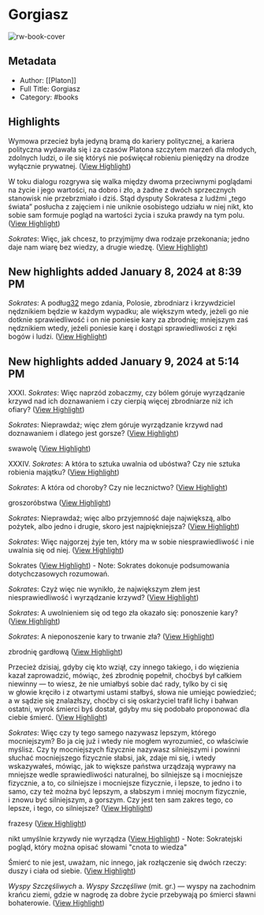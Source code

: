 # Gorgiasz

![rw-book-cover](https://readwise-assets.s3.amazonaws.com/media/reader/parsed_document_assets/128173823/7GplE_bsXmYLcpKIoegvwLykJfBii5cd-rHia_7bCZ0-cove_29kHe33.jpg)

## Metadata
- Author: [[Platon]]
- Full Title: Gorgiasz
- Category: #books

## Highlights

Wymowa przecież była jedyną bramą do kariery politycznej, a kariera polityczna wydawała się i za czasów Platona szczytem marzeń dla młodych, zdolnych ludzi, o ile się któryś nie poświęcał robieniu pieniędzy na drodze wyłącznie prywatnej. ([View Highlight](https://read.readwise.io/read/01hkjv6cp1ctwkhqyw4r16cp01))


W toku dialogu rozgrywa się walka między dwoma przeciwnymi poglądami na życie i jego wartości, na dobro i zło, a żadne z dwóch sprzecznych stanowisk nie przebrzmiało i dziś. Stąd dysputy Sokratesa z ludźmi „tego świata” posłucha z zajęciem i nie uniknie osobistego udziału w niej nikt, kto sobie sam formuje pogląd na wartości życia i szuka prawdy na tym polu. ([View Highlight](https://read.readwise.io/read/01hkjvan5pg2ef8899s4x6vbjw))


*Sokrates*: Więc, jak chcesz, to przyjmijmy dwa rodzaje przekonania; jedno daje nam wiarę bez wiedzy, a drugie wiedzę. ([View Highlight](https://read.readwise.io/read/01hkjwfqy51sa7yz1dza9e5cd7))

## New highlights added January 8, 2024 at 8:39 PM

*Sokrates*: A podług[32](private://read/01hkjv0jce5rzg8cj3kzm7jq0m#annotation-32) mego zdania, Polosie, zbrodniarz i krzywdziciel nędznikiem będzie w każdym wypadku; ale większym wtedy, jeżeli go nie dotknie sprawiedliwość i on nie poniesie kary za zbrodnię; mniejszym zaś nędznikiem wtedy, jeżeli poniesie karę i dostąpi sprawiedliwości z ręki bogów i ludzi. ([View Highlight](https://read.readwise.io/read/01hkm9na7rd8z6e1zv3421bhe9))

## New highlights added January 9, 2024 at 5:14 PM

XXXI. *Sokrates*: Więc naprzód zobaczmy, czy bólem góruje wyrządzanie krzywd nad ich doznawaniem i czy cierpią więcej zbrodniarze niż ich ofiary? ([View Highlight](https://read.readwise.io/read/01hkpq17pp3ymg2sgck43eztq9))


*Sokrates*: Nieprawdaż; więc złem góruje wyrządzanie krzywd nad doznawaniem i dlatego jest gorsze? ([View Highlight](https://read.readwise.io/read/01hkq664xbtej11k63e9dw8rpz))


swawolę ([View Highlight](https://read.readwise.io/read/01hkq6qmwa95wmrkany19283j3))


XXXIV. *Sokrates*: A która to sztuka uwalnia od ubóstwa? Czy nie sztuka robienia majątku? ([View Highlight](https://read.readwise.io/read/01hkq6ydgj92a67gs40qw8jkx1))


*Sokrates*: A która od choroby? Czy nie lecznictwo? ([View Highlight](https://read.readwise.io/read/01hkq6ym88jqffhpx0ea1b0zd9))


groszoróbstwa ([View Highlight](https://read.readwise.io/read/01hkq70796wea4hk0zs6c4hcj6))


*Sokrates*: Nieprawdaż; więc albo przyjemność daje największą, albo pożytek, albo jedno i drugie, skoro jest najpiękniejsza? ([View Highlight](https://read.readwise.io/read/01hkq710r5nnhty727kq2s7zg2))


*Sokrates*: Więc najgorzej żyje ten, który ma w sobie niesprawiedliwość i nie uwalnia się od niej. ([View Highlight](https://read.readwise.io/read/01hkq74da0bdtqcfjjnw0zzjxj))


Sokrates ([View Highlight](https://read.readwise.io/read/01hkq7b8fh7ewr16vtrpqpdg9s))
    - Note: Sokrates dokonuje podsumowania dotychczasowych rozumowań.


*Sokrates*: Czyż więc nie wynikło, że największym złem jest niesprawiedliwość i wyrządzanie krzywd? ([View Highlight](https://read.readwise.io/read/01hkq79z8p9a6qp0trf3p1neqg))


*Sokrates*: A uwolnieniem się od tego zła okazało się: ponoszenie kary? ([View Highlight](https://read.readwise.io/read/01hkq7a8st9hatxycrzx3hapc1))


*Sokrates*: A nieponoszenie kary to trwanie zła? ([View Highlight](https://read.readwise.io/read/01hkq7ae5604ksnn4xf4k8qjde))


zbrodnię gardłową ([View Highlight](https://read.readwise.io/read/01hkq7j2gc52act7ke18tsrtsk))


Przecież dzisiaj, gdyby cię kto wziął, czy innego takiego, i do więzienia kazał zaprowadzić, mówiąc, żeś zbrodnię popełnił, choćbyś był całkiem niewinny — to wiesz, że nie umiałbyś sobie dać rady, tylko by ci się w głowie kręciło i z otwartymi ustami stałbyś, słowa nie umiejąc powiedzieć; a w sądzie się znalazłszy, choćby ci się oskarżyciel trafił lichy i bałwan ostatni, wyrok śmierci byś dostał, gdyby mu się podobało proponować dla ciebie śmierć. ([View Highlight](https://read.readwise.io/read/01hkq8j0r5p1e19zktdjaqgrrn))


*Sokrates*: Więc czy ty tego samego nazywasz lepszym, którego mocniejszym? Bo ja cię już i wtedy nie mogłem wyrozumieć, co właściwie myślisz. Czy ty mocniejszych fizycznie nazywasz silniejszymi i powinni słuchać mocniejszego fizycznie słabsi, jak, zdaje mi się, i wtedy wskazywałeś, mówiąc, jak to większe państwa urządzają wyprawy na mniejsze wedle sprawiedliwości naturalnej, bo silniejsze są i mocniejsze fizycznie, a to, co silniejsze i mocniejsze fizycznie, i lepsze, to jedno i to samo, czy też można być lepszym, a słabszym i mniej mocnym fizycznie, i znowu być silniejszym, a gorszym. Czy jest ten sam zakres tego, co lepsze, i tego, co silniejsze? ([View Highlight](https://read.readwise.io/read/01hkq91bybjwp6hv2w9040h13c))


frazesy ([View Highlight](https://read.readwise.io/read/01hkq9g76rfbgxbqjmwejv2w02))


nikt umyślnie krzywdy nie wyrządza ([View Highlight](https://read.readwise.io/read/01hkqd1y28qz5tcshw24tn1q9e))
    - Note: Sokratejski pogląd, który można opisać słowami "cnota to wiedza"


Śmierć to nie jest, uważam, nic innego, jak rozłączenie się dwóch rzeczy: duszy i ciała od siebie. ([View Highlight](https://read.readwise.io/read/01hkqfp8a10e1pw0p04mqtbqqs))


*Wyspy Szczęśliwych* a. *Wyspy Szczęśliwe* (mit. gr.) — wyspy na zachodnim krańcu ziemi, gdzie w nagrodę za dobre życie przebywają po śmierci sławni bohaterowie. ([View Highlight](https://read.readwise.io/read/01hkqfjpehvqrhdfzzfymcnb7n))

